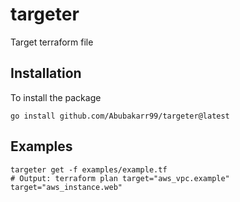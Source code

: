 # targeter
Target terraform file

## Installation

To install the package
```shell
go install github.com/Abubakarr99/targeter@latest
```

## Examples

```shell
targeter get -f examples/example.tf
# Output: terraform plan target="aws_vpc.example" target="aws_instance.web"
```

